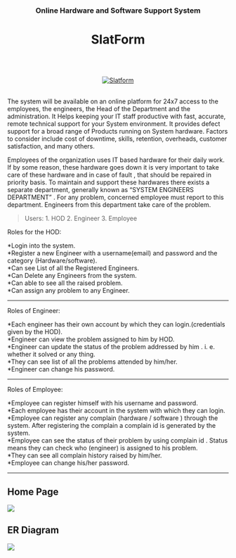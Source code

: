 


#						<h3 align="center">Online Hardware and Software Support System
##								<h1 align="center">SlatForm
<br>
<br>

<p align="center">
<a  href="https://ibb.co/CbRZNc9"><img src="https://i.ibb.co/m9fw1jy/Slatform.png" alt="Slatform" border="0"></a>
</p>
<br>
The system will be available on an online platform for 24x7 access to the employees, the engineers, the Head of the Department and the administration. It Helps keeping your IT staff productive with fast, accurate, remote technical support for your System environment. It provides defect support for a broad range of Products running on System hardware.
Factors to consider include cost of downtime, skills, retention, overheads, customer satisfaction, and many others.

Employees of the organization uses IT based hardware for their daily work. If by some reason, these hardware goes down it is very
important to take care of these hardware and in case of fault , that should be repaired in priority basis. To maintain and support these
hardwares there exists a separate department, generally known as “SYSTEM ENGINEERS DEPARTMENT” . For any problem, concerned
employee must report to this department. Engineers from this department take care of the problem.

>Users:
	1. HOD
	2. Engineer
	3. Employee
>
Roles for the HOD:

*Login into the system. <br>
*Register a new Engineer with a username(email) and password and the category (Hardware/software).<br>
*Can see List of all the Registered Engineers.<br>
*Can Delete any Engineers from the system.<br>
*Can able to see all the raised problem.<br>
*Can assign any problem to any Engineer.<br>




******

Roles of Engineer:

*Each engineer has their own account by which they can login.(credentials given by the HOD).<br>
*Engineer can view the problem assigned to him by HOD.<br>
*Engineer can update the status of the problem addressed by him . i. e. whether it solved or any thing.<br>
*They can see list of all the problems attended by him/her.<br>
*Engineer can change his password.<br>

******

Roles of Employee:

*Employee can register himself with his username and password.<br>
*Each employee has their account in the system with which they can login.<br>
*Employee can register any complain (hardware / software ) through the system. After registering the complain a complain id is generated by the system.<br>
*Employee can see the status of their problem by using complain id . Status means they can check who (engineer) is assigned to his problem.<br>
*They can see all complain history raised by him/her.<br>
*Employee can change his/her password.<br>

*********
## Home Page
<img src="https://masai-course.s3.ap-south-1.amazonaws.com/editor/uploads/2023-04-03/ZahidMainPage_428166.jpeg"/>

## ER Diagram
<img src="https://masai-course.s3.ap-south-1.amazonaws.com/editor/uploads/2023-04-03/ERzahid_842505.png"/>
	
